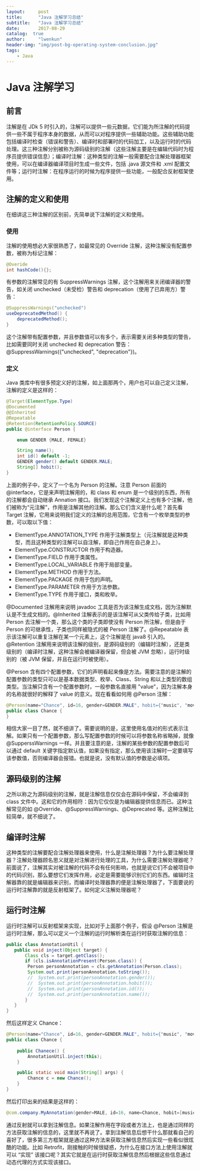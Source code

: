 ```yaml
---
layout:     post
title:      "Java 注解学习总结"
subtitle:   "Java 注解学习总结"
date:       2017-08-29
catalog:  true
author:     "lwenkun"
header-img: "img/post-bg-operating-system-conclusion.jpg"
tags:
    - Java
---
```


# Java 注解学习
## 前言
注解是在 JDk 5 时引入的，注解可以提供一些元数据，它们能为所注解的代码提供一些不属于程序本身的数据，从而可以对程序提供一些辅助功能。这些辅助功能包括编译时检查（错误和警告）、编译时和部署时的代码加工，以及运行时的代码处理。这三种注解分别被称为源码级别的注解（这些注解主要是在编辑代码时为程序员提供错误信息）；编译时注解：这种类型的注解一般需要配合注解处理器框架使用，可以在编译器编译项目时生成一些文件，包括 .java 源文件和 .xml 配置文件等；运行时注解：在程序运行的时候为程序提供一些功能，一般配合反射框架使用。
<!-- more -->
## 注解的定义和使用
在细讲这三种注解的区别前，先简单说下注解的定义和使用。

### 使用
注解的使用想必大家很熟悉了，如最常见的 Override 注解，这种注解没有配置参数，被称为标记注解：

```java
@Overide
int hashCode(){};
```

有参数的注解常见的有 SuppressWarnings 注解，这个注解用来关闭编译器的警告，如关闭 unchecked（未受检）警告和 deprecation（使用了已弃用方）警告：

```java
@SuppressWarnings("unchecked")
useDeprecatedMethod() {
    deprecatedMethod();
}
```
这个注解带有配置参数，并且参数值可以有多个，表示需要关闭多种类型的警告，比如需要同时关闭 unchecked 和 deprecation 警告：@SuppressWarnings({"unchecked", "deprecation"})。

### 定义

Java 类库中有很多预定义好的注解，如上面那两个，用户也可以自己定义注解，注解的定义是这样的：

```java
@Target(ElementType.Type)
@Documented
@@Inherited
@Repeatable
@Retention(RetentionPolicy.SOURCE)
public @interface Person {

    enum GENDER {MALE, FEMALE}

    String name();
    int id() default -1;
    GENDER gender() default GENDER.MALE;
    String[] hobit();
}
```
上面的例子中，定义了一个名为 Person 的注解。注意 Person 前面的 @interface，它是来声明注解用的，和 class 和 enum 是一个级别的东西，所有的注解都会自动继承 Annation 接口。我们发现这个注解定义上也有多个注解，他们被称为“元注解”，作用是注解其他的注解。那么它们含义是什么呢？首先看 Target 注解，它用来说明我们定义的注解的总用范围，它含有一个枚举类型的参数，可以取以下值：

- ElementType.ANNOTATION_TYPE 作用于注解类型上（元注解就是这种类型，而且这种类型的注解可以自注解，即自己作用在自己身上）。
- ElementType.CONSTRUCTOR 作用于构造器。
- ElementType.FIELD 作用于类属性。
- ElementType.LOCAL_VARIABLE 作用于局部变量。
- ElementType.METHOD 作用于方法。
- ElementType.PACKAGE 作用于包的声明。
- ElementType.PARAMETER 作用于方法参数。
- ElementType.TYPE 作用于接口，类和枚举。

@Documented 注解用来说明 javadoc 工具是否为该注解生成文档，因为注解默认是不生成文档的。@Inherited 注解表示的是该注解可从父类传给子类，比如用 Person 去注解一个类，那么这个类的子类即使没有 Person 所注解，但是由于 Person 的可继承性，子类也同样被隐式的被 Person 注解了。@Repeatable 表示该注解可以重复注解在某一个元素上，这个注解是在 java8 引入的。@Retention 注解用来说明该注解的级别，是源码级别的（编辑时注解），还是类级别的（编译时注解，这种注解会被编译器保留，但会被 JVM 忽略），运行时级别的（被 JVM 保留，并且在运行时被使用）。

@Person 含有四个配置参数，它们的声明看起来像是方法。需要注意的是注解的配置参数的类型只可以是基本数据类型、枚举、Class、String 和以上类型的数组类型。当注解只含有一个配置参数时，一般参数名直接用 "value"，因为注解本身的名称就很好的解释了 value 的意义。现在看看如何用 @Person 注解：

```java
@Person(name="Chance", id=16, gender=GENDER.MALE", hobit={"music", "movie", "game"})
public class Chance {
}
```
相信大家一目了然，就不细讲了。需要说明的是，这里使用名值对的形式表示注解。如果只有一个配置参数，那么写配置参数的时候可以将参数名称省略掉，就像 @SupperssWarnings 一样。并且要注意的是，注解的某些参数的配置参数后可以通过 default 关键字指定默认值，如果没有指定，那么使用该注解时一定要填写该参数值，否则编译器会报错。也就是说，没有默认值的参数是必填项。


## 源码级别的注解
之所以称之为源码级别的注解，就是注解信息仅仅会在源码中保留，不会编译到 class 文件中。这和它的作用相符：因为它仅仅是为编辑器提供信息而已。这种注解常见的如 @Override、@SuppressWarnings、@Deprecated 等。这种注解比较简单，就不细说了。

## 编译时注解
这种类型的注解要配合注解处理器来使用，什么是注解处理器？为什么要注解处理器？注解处理器顾名思义就是对注解进行处理的工具，为什么需要注解处理器呢？前面说了，注解其实对被注解的代码不会有任何影响，也就是说它们不会被项目中的代码识别，那么要想它们发挥作用，必定是需要能够识别它们的东西。编辑时注解器靠的就是编辑器来识别，而编译时处理器靠的便是注解处理器了，下面要说的运行时注解靠的就是反射框架了。如何定义注解处理器呢？


## 运行时注解
运行时注解可以反射框架来实现，比如对于上面那个例子，假设 @Person 注解是运行时注解，那么可以定义一个注解的运行时解析类在运行时获取注解的信息：

```java
public class AnnotationUtil {
   public void inject(Object target) {
       Class cls = target.getClass();
       if (cls.isAnnotationPresent(Person.class)) {
       	Person personAnnotation = cls.getAnnotation(Person.class);
       	System.out.print(personAnnotation.toString());
        //  System.out.print(personAnnotation.gender());
        //  System.out.print(personAnnotation.hobit());
        //  System.out.print(personAnnotation.id());
        //  System.out.print(personAnnotation.name());
       }
   }
}
```
然后这样定义 Chance：

```java
@Person(name="Chance", id=16, gender=GENDER.MALE", hobit={"music", "movie", "game"})
public class Chance {
	
	public Chanece() {
		AnnotationUtil.inject(this);
	}

	public static void main(String[] args) {
		Chance c = new Chance();
	}
}
```

然后打印出来的结果是这样的：

```java
@com.company.MyAnnotation(gender=MALE, id=16, name=Chance, hobit=[music, movie, game])
```
通过反射就可以拿到注解信息。如果注解作用在字段或者方法上，也是通过同样的方法获取注解的信息的，这里就不再说了。拿到注解信息后想干什么那就看自己的喜好了，很多第三方框架就是通过这种方法来获取注解信息然后实现一些看似很炫酷的功能。比如 Retrofit，刚接触的时候很疑惑，为什么在接口方法上使用注解就可以 “实现” 该接口呢？其实它就是在运行时获取注解信息然后根据这些信息通过动态代理的方式实现该接口。